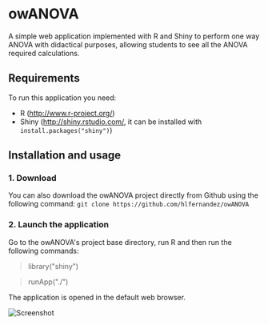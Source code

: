 owANOVA
========================

A simple web application implemented with R and Shiny to perform one way ANOVA with didactical purposes, allowing students to see all the ANOVA required calculations.

Requirements
------------
To run this application you need:
  - R (http://www.r-project.org/)
  - Shiny (http://shiny.rstudio.com/, it can be installed with `install.packages("shiny")`)
  
Installation and usage
------------
### 1. Download
You can also download the owANOVA project directly from Github using the following command:
`git clone https://github.com/hlfernandez/owANOVA`

### 2. Launch the application

Go to the owANOVA's project base directory, run R and then run the following commands:
> library("shiny")

> runApp("./")

The application is opened in the default web browser.

![Screenshot](https://raw.github.com/hlfernandez/owANOVA/master/screenshots/screenshot.png)


